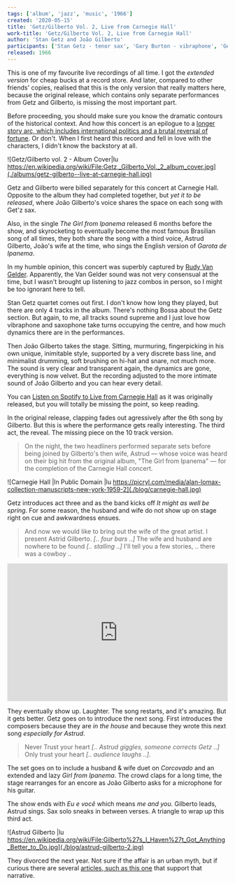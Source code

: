 ```yaml
---
tags: ['album', 'jazz', 'music', '1966']
created: '2020-05-15'
title: 'Getz/Gilberto Vol. 2, Live from Carnegie Hall'
work-title: 'Getz/Gilberto Vol. 2, Live from Carnegie Hall'
author: 'Stan Getz and João Gilberto'
participants: ['Stan Getz - tenor sax', 'Gary Burton - vibraphone', 'Gene Cherico - bass', 'Joe Hunt - drums', 'João Gilberto - guitar, vocal', 'Keter Betts - bass', 'Helcio Milito - drums', 'Astrud Gilberto - vocal']
released: 1966
---
```


This is one of my favourite live recordings of all time. I got the *extended version* for cheap bucks at a record store. And later, compared to other friends' copies, realised that this is the only version that really matters here, because the original release, which contains only separate performances from Getz and Gilberto, is missing the most important part.

<!-- abstract -->

Before proceeding, you should make sure you know the dramatic contours of the historical context. And how this concert is an epilogue to a [longer story arc, which includes international politics and a brutal reversal of fortune](/posts/2020-may/getz/gilberto). Or don't. When I first heard this record and fell in love with the characters, I didn't know the backstory at all.

![Getz/Gilberto vol. 2 - Album Cover|lu https://en.wikipedia.org/wiki/File:Getz,_Gilberto_Vol._2_album_cover.jpg](./albums/getz-gilberto--live-at-carnegie-hall.jpg)

Getz and Gilberto were billed separately for this concert at Carnegie Hall. Opposite to the album they had completed together, but *yet it to be released*, where João Gilberto's voice shares the space on each song with Get'z sax.

Also, in the single *The Girl from Ipanema* released 6 months before the show, and skyrocketing to eventually become the most famous Brasilian song of all times, they both share the song with a third voice, Astrud Gilberto, João's wife at the time, who sings the English version of *Garota de Ipanema*.

In my humble opinion, this concert was superbly captured by [Rudy Van Gelder](https://www.discogs.com/artist/252966-Rudy-Van-Gelder). Apparently, the Van Gelder sound was not very consensual at the time, but I wasn't brought up listening to jazz combos in person, so I might be too ignorant here to tell.

Stan Getz quartet comes out first. I don't know how long they played, but there are only 4 tracks in the album. There's nothing Bossa about the Getz section. But again, to me, all tracks sound supreme and I just love how vibraphone and saxophone take turns occupying the centre, and how much dynamics there are in the performances.

Then João Gilberto takes the stage. Sitting, murmuring, fingerpicking in his own unique, inimitable style, supported by a very discrete bass line, and minimalist drumming, soft brushing on hi-hat and snare, not much more. The sound is very clear and transparent again, the dynamics are gone, everything is now velvet. But the recording adjusted to the more intimate sound of João Gilberto and you can hear every detail.

You can [Listen on Spotify to Live from Carnegie Hall](https://open.spotify.com/album/0Hh0eLbuqqDxYSCpy7i4Jx) as it was originally released, but you will totally be missing the point, so keep reading.

In the original release, clapping fades out agressively after the 6th song by Gilberto. But this is where the performance gets really interesting. The third act, the reveal. The missing piece on the 10 track version.

> On the night, the two headliners performed separate sets before being joined by Gilberto's then wife, Astrud — whose voice was heard on their big hit from the original album, "The Girl from Ipanema" — for the completion of the Carnegie Hall concert.

![Carnegie Hall |ln Public Domain |lu https://picryl.com/media/alan-lomax-collection-manuscripts-new-york-1959-2](./blog/carnegie-hall.jpg)

Getz introduces act three and as the band kicks off *It might as well be spring*. For some reason, the husband and wife do not show up on stage right on cue and awkwardness ensues.

> And now we would like to bring out the wife of the great artist. I present Astrid Gilberto. *[.. four bars ..]* The wife and husband are nowhere to be found *[.. stalling ..]* I'll tell you a few stories, .. there was a cowboy ..

<iframe width="100%" height="315" src="https://www.youtube.com/embed/kp3sb-FcSOk?start=2111" frameborder="0" allow="accelerometer; autoplay; encrypted-media; gyroscope; picture-in-picture" allowfullscreen></iframe>

They eventually show up. Laughter. The song restarts, and it's amazing. But it gets better. Getz goes on to introduce the next song. First introduces the composers because they are *in the house* and because they wrote this next song *especially for Astrud*.

> Never Trust your heart *[.. Astrud giggles, someone corrects Getz ..]* Only trust your heart *[.. audience laughs ..]*.

The set goes on to include a husband & wife duet on *Corcovado* and an extended and lazy *Girl from Ipanema*. The crowd claps for a long time, the stage rearranges for an encore as João Gilberto asks for a microphone for his guitar.

The show ends with *Eu e você* which means *me and you*. Gilberto leads, Astrud sings. Sax solo sneaks in between verses. A triangle to wrap up this third act.

![Astrud Gilberto |lu https://en.wikipedia.org/wiki/File:Gilberto%27s_I_Haven%27t_Got_Anything_Better_to_Do.jpg](./blog/astrud-gilberto-2.jpg)

They divorced the next year. Not sure if the affair is an urban myth, but if curious there are several [articles, such as this one](https://www.vailjazz.org/inside-the-vail-jazz-festival-a-musical-affair/) that support that narrative.
